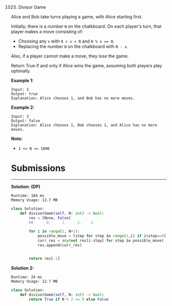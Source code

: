1025. Divisor Game

Alice and Bob take turns playing a game, with Alice starting first.

Initially, there is a number `N` on the chalkboard.  On each player's turn, that player makes a move consisting of:

* Choosing any `x` with `0 < x < N` and `N % x == 0`.
* Replacing the number `N` on the chalkboard with `N - x`.

Also, if a player cannot make a move, they lose the game.

Return True if and only if Alice wins the game, assuming both players play optimally.

 

**Example 1:**

```
Input: 2
Output: true
Explanation: Alice chooses 1, and Bob has no more moves.
```

**Example 2:**

```
Input: 3
Output: false
Explanation: Alice chooses 1, Bob chooses 1, and Alice has no more moves.
```

**Note:**

* `1 <= N <= 1000`

# Submissions
---
**Solution: (DP)**
```
Runtime: 184 ms
Memory Usage: 12.7 MB
```
```python
class Solution:
    def divisorGame(self, N: int) -> bool:
        res = [None, False]
        ##      0,     1,     2,    3

        for i in range(2, N+1):
            possible_move = [step for step in range(1,i) if i%step==0]
            curr_res = any(not res[i-step] for step in possible_move)
            res.append(curr_res)


        return res[-1]
```

**Solution 2:**
```
Runtime: 24 ms
Memory Usage: 12.7 MB
```
```python
class Solution:
    def divisorGame(self, N: int) -> bool:
        return True if N % 2 == 0 else False
```